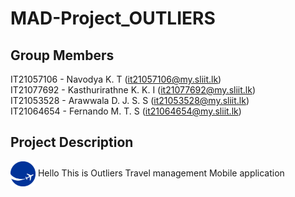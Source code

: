 # MAD-Project_OUTLIERS

## Group Members
IT21057106 - Navodya K. T (it21057106@my.sliit.lk) </br>
IT21077692 - Kasthurirathne K. K. I (it21077692@my.sliit.lk) </br>
IT21053528 - Arawwala D. J. S. S (it21053528@my.sliit.lk) </br>
IT21064654 - Fernando M. T. S (it21064654@my.sliit.lk) </br>
 
## Project Description
<img src="travellogo.png" alt="logo" width="40px" height ="40px" align="center"/>
Hello This is Outliers Travel management Mobile application 

